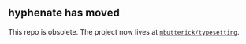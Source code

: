 ## hyphenate has moved

This repo is obsolete. The project now lives at [`mbutterick/typesetting`](https://github.com/mbutterick/typesetting).
